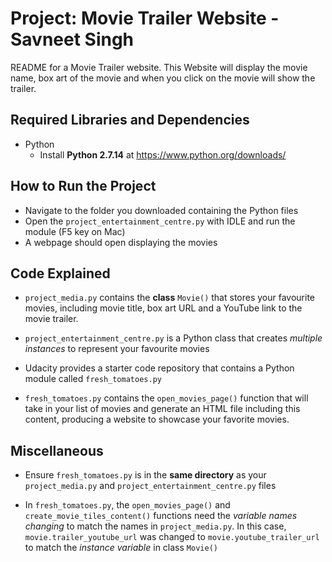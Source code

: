 # Project: Movie Trailer Website - Savneet Singh

README for a Movie Trailer website.
This Website will display the movie name, box art of the movie and when you 
click on the movie will show the trailer.

## Required Libraries and Dependencies

- Python
  - Install **Python 2.7.14** at https://www.python.org/downloads/ 
 
## How to Run the Project

- Navigate to the folder you downloaded containing the Python files
- Open the `project_entertainment_centre.py` with IDLE and run the module (F5 key on Mac) 
- A webpage should open displaying the movies

## Code Explained

- `project_media.py` contains the **class** `Movie()` that stores your favourite movies, 
including movie title, box art URL and a YouTube link to the movie trailer.

- `project_entertainment_centre.py` is a Python class that creates *multiple instances* 
 to represent your favourite movies  
 
- Udacity provides a starter code repository that contains a Python module called
 `fresh_tomatoes.py`
 
- `fresh_tomatoes.py` contains the `open_movies_page()` function that will take in your 
list of movies and generate an HTML file including this content, producing a website to
 showcase your favorite movies.
 
 ## Miscellaneous 
 
- Ensure `fresh_tomatoes.py` is in the **same directory** as your `project_media.py` and
 `project_entertainment_centre.py` files
 
- In `fresh_tomatoes.py`, the `open_movies_page()` and `create_movie_tiles_content()`
 functions need the *variable names changing* to match the names in `project_media.py`. 
 In this case, `movie.trailer_youtube_url` was changed to `movie.youtube_trailer_url` to match 
 the *instance variable* in class `Movie()`





